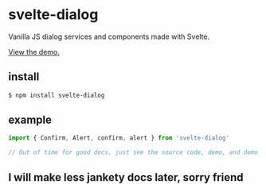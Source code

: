# svelte-dialog

Vanilla JS dialog services and components made with Svelte.

[View the demo.](https://m59peacemaker.github.io/svelte-dialog/)

## install

```sh
$ npm install svelte-dialog
```

## example

```js
import { Confirm, Alert, confirm, alert } from 'svelte-dialog'

// Out of time for good docs, just see the source code, demo, and demo code.
```

## I will make less jankety docs later, sorry friend

